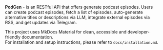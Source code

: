 **PodGen** - is an RESTful API that offers generate podcast episodes. Users can create podcast episodes, fetch a list of episodes, auto-generate alternative titles or descriptions via LLM, integrate external episodes via RSS, and get updates via Telegram.

This project uses MkDocs Material for clean, accessible and developer-friendly documentation. </br>
For installation and setup instructions, please refer to `docs/installation.md`.
